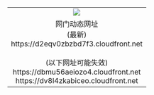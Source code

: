 ﻿<table>
  <tr></tr>
  <tr><td colspan=2 align=center><img src="https://d2eqv0zbzbd7f3.cloudfront.net/Up/oGate.jpg" /></td></tr>
  <tr><td colspan=2 align=center>网门动态网址<br/>(最新)
<br>https://d2eqv0zbzbd7f3.cloudfront.net
<br/><br/>(以下网址可能失效)
<br>https://dbmu56aeiozo4.cloudfront.net
<br>https://dv8l4zkabiceo.cloudfront.net
    </td>
  </tr>
</table>
